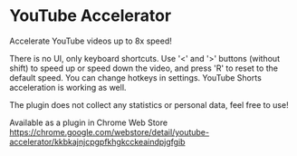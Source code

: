 # YouTube Accelerator

Accelerate YouTube videos up to 8x speed!

There is no UI, only keyboard shortcuts. Use '<' and '>' buttons (without shift) to speed up or speed down the video, and press 'R' to reset to the default speed. You can change hotkeys in settings. YouTube Shorts acceleration is working as well.

The plugin does not collect any statistics or personal data, feel free to use!

Available as a plugin in Chrome Web Store\
https://chrome.google.com/webstore/detail/youtube-accelerator/kkbkajnjcpgpfkhgkcckeaindpjgfgib